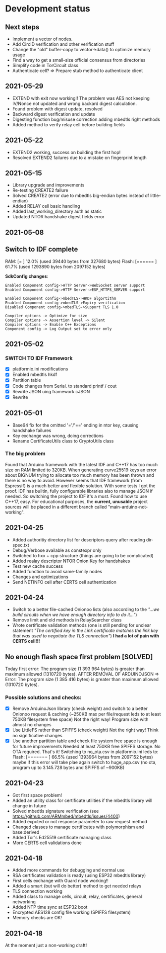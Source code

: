 # Development status

## Next steps
* Implement a vector of nodes.
* Add CircID verification and other verification stuff
* Change the "old" buffer-copy to vector->data() to optimize memory usage
* Find a way to get a small-size official consensus from directories
* Simplify code in TorCircuit class
* Authenticate cell? => Prepare stub method to authenticate client

## 2021-05-29
* EXTEND with exit now working!! The problem was AES not keeping IV/Nonce not updated and wrong backard digest calculation.
* Found problem with digest update, resolved
* Backward digest verification and update
* Digesting function bug/misuse correction adding mbedtls right methods
* Added method to verify relay cell before building fields

## 2021-05-22

* EXTEND2 working, success on building the first hop!
* Resolved EXTEND2 failures due to a mistake on fingerprint length

## 2021-05-15

* Library upgrade and improvements
* Re-testing CREATE2 failure
* Solved CREATE2 (error due to mbedtls big-endian bytes instead of little-endian)
* Added RELAY cell basic handling
* Added last_working_directory auth as static
* Updated NTOR handshake digest fields error

## 2021-05-08
## Switch to IDF complete
RAM:   [=         ]  12.0% (used 39440 bytes from 327680 bytes)
Flash: [======    ]  61.7% (used 1293890 bytes from 2097152 bytes)

**SdkConfig changes**:

	Enabled Component config->HTTP Server->WebSocket server support
	Enabled Component config->HTTP Server->ESP_HTTPS_SERVER support
	
	Enabled Component config->mbedTLS->HKDF algortithm
	Enabled Component config->mbedTLS->Expiry verification
	Disabled Component config->mbedTLS->Support TLS 1.0

	Compiler options -> Optimize for size
	Compiler options -> Assertion level -> Silent
	Compiler options -> Enable C++ Exceptions
	Component config -> Log Output set to error only

## 2021-05-02
### SWITCH TO IDF Framework
- [x] platformio.ini modifications
- [x] Enabled mbedtls hkdf
- [x] Partition table
- [x] Code changes from Serial. to standard printf / cout
- [x] Rewrite JSON uing framework cJSON
- [x] Rewrite

## 2021-05-01
* Base64 fix for the omitted '='/'==' ending in ntor key, causing handshake failures
* Key exchange was wrong, doing corrections
* Rename CertificateUtils class to CryptoUtils class
### The big problem
Found that Arduino framework with the latest IDF and C++17 has too much size on RAM limited to 320KB. When generating curve25519 keys an error about BIGNUM trying to allocate too much memory has been thrown and there is no way to avoid. 
However seems that IDF framework (from Espressif) is a much better and flexible solution. With some tests I got the proof. IDF has builtin, fully configurable libraries also to manage JSON if needed. So switching the project to IDF it's a must. Found how to use C++17, easy.
For educational purposes, the **current, unusable** project sources will be placed in a different branch called "main-arduino-not-working".

## 2021-04-25
* Added authoritiy directory list for descriptors query after reading dir-spec.txt
* Debug/Verbose available as constexpr only
* Switched to hxx + cpp structure (things are going to be complicated)
* Added realay descriptor NTOR Onion Key for handshakes
* Test new cache success
* Added function to avoid same-family nodes
* Changes and optimizations
* Send NETINFO cell after CERTS cell authentication

## 2021-04-24

* Switch to a better file-cached Onionoo lists (also according to the *"...we build circuits when we have enough directory info to do it..."*)
* Remove limit and old methods in RelaySearcher class
* Wrote certificate validation methods (one is still pending for unclear statement _"The certified key in the Link certificate matches the link key that was used to negotiate the TLS connection"_) **I had a lot of pain with CERTS cell!!!**


## No enough flash space first problem [SOLVED]
Today first error: The program size (1 393 964 bytes) is greater than maximum allowed (1310720 bytes). 
AFTER REMOVAL OF ARDUINOJSON => Error: The program size (1 385 416 bytes) is greater than maximum allowed (1310720 bytes).
### Possible solutions and checks: 
- [x] Remove ArduinoJson library (check weight) and switch to a better Onionoo request & caching (~250KB max per file/request leds to at least 750KB filesystem free space)
Not the right way! Program size with almost no changes
- [x] Use LittleFS rather than SPIFFS (check weight)
Not the right way! Think no significative changes
- [x] Use another partition table and check file system free space is enough for future improvements
Needed at least 750KB free SPIFFS storage. No OTA required. 
That's it! Switching to no_ota.csv in platformio.ini leds to:
Flash: [=======   ]  66.5% (used 1393964 bytes from 2097152 bytes) 
maybe if this error will take plae again switch to huge_app.csv (no ota, program up to 3.145.728 bytes and SPIFFS of ~900KB)

## 2021-04-23

* Got first space problem!
* Added an utility class for certificate utilities if the mbedtls library will change in future
* Solved mbedtls signature verification (see https://github.com/ARMmbed/mbedtls/issues/4400)
* Added expcted or not response parameter to raw request method
* Changed classes to manage certificates with polymorphism and base:derived
* Added Tor's Ed25519 certificate managing class
* More CERTS cell validations done

## 2021-04-18
* Added more commands for debugging and normal use
* RSA certificates validation is ready (using ESP32 mbedtls library)
* First cells exchange with Guard node working!!
* Added a smart (but will do better) method to get needed relays
* TLS connection working
* Added class to manage cells, circuit, relay, certificates, general networking
* Added NTP time sync at ESP32 boot
* Encrypted AES128 config file working (SPIFFS filesystem)
* Memory checks are OK!

## 2021-04-18
At the moment just a non-working draft!
